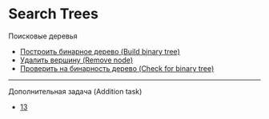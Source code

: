 # Search Trees

Поисковые деревья

- [Построить бинарное дерево (Build binary tree)](https://github.com/TemaBlag/BSU/tree/main/algorithms_and_ds/search_trees/binaryTree)
- [Удалить вершину (Remove node)](https://github.com/TemaBlag/BSU/tree/main/algorithms_and_ds/search_trees/removeNode)
- [Проверить на бинарность дерево (Check for binary tree)](https://github.com/TemaBlag/BSU/tree/main/algorithms_and_ds/search_trees/isBinaryTree)

---

Дополнительная задача (Addition task)
- [13](https://github.com/TemaBlag/BSU/tree/main/algorithms_and_ds/search_trees/13_binaryTree)
